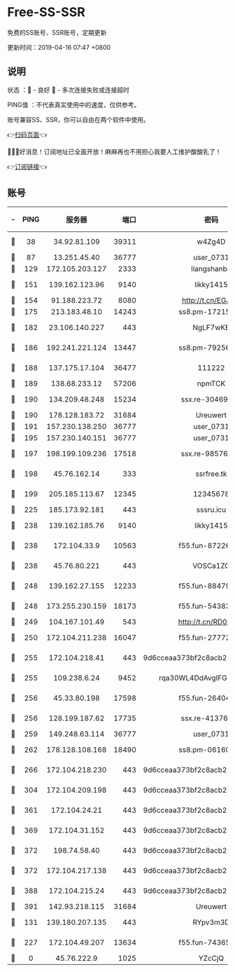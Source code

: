 # Free-SS-SSR

免费的SS账号、SSR账号，定期更新

更新时间：2019-04-16 07:47 +0800

## 说明

状态     ：🙂 - 良好 🙁 - 多次连接失败或连接超时

PING值   ：不代表真实使用中的速度，仅供参考。

账号兼容SS、SSR，你可以自由在两个软件中使用。

👉[扫码页面](https://liesauer.github.io/Free-SS-SSR/)👈

🎉🎉🎉好消息！订阅地址已全面开放！麻麻再也不用担心我要人工维护酸酸乳了！

👉[订阅链接](https://www.liesauer.net/yogurt/subscribe?ACCESS_TOKEN=DAYxR3mMaZAsaqUb)👈

## 账号

|-|PING|服务器|端口|密码|加密方式|区域|
|:----:|:----:|:-----:|-----:|:----:|:----:|:----:|
|🙂|38|34.92.81.109|39311|w4Zg4D|chacha20-ietf|US|
|🙂|87|13.251.45.40|36777|user_0731|chacha20|SG|
|🙂|129|172.105.203.127|2333|liangshanbo|chacha20|JP|
|🙂|151|139.162.123.96|9140|likky1415|aes-256-cfb|JP|
|🙂|154|91.188.223.72|8080|http://t.cn/EGJIyrl|rc4-md5|RU|
|🙂|175|213.183.48.10|14243|ss8.pm-17215433|rc4-md5|RU|
|🙂|182|23.106.140.227|443|NgLF7wKB|aes-256-cfb|US|
|🙂|186|192.241.221.124|13447|ss8.pm-79256086|aes-256-cfb|US|
|🙂|188|137.175.17.104|36477|111222|aes-256-cfb|US|
|🙂|189|138.68.233.12|57206|npmTCK|rc4-md5|US|
|🙂|190|134.209.48.248|15234|ssx.re-30469029|aes-256-cfb|US|
|🙂|190|178.128.183.72|31684|Ureuwert|chacha20|US|
|🙂|191|157.230.138.250|36777|user_0731|chacha20|US|
|🙂|195|157.230.140.151|36777|user_0731|chacha20|US|
|🙂|197|198.199.109.236|17518|ssx.re-98576674|aes-256-cfb|US|
|🙂|198|45.76.162.14|333|ssrfree.tk|aes-256-cfb|SG|
|🙂|199|205.185.113.67|12345|12345678|aes-256-cfb|US|
|🙂|225|185.173.92.181|443|sssru.icu|rc4-md5|RU|
|🙂|238|139.162.185.76|9140|likky1415|aes-256-cfb|DE|
|🙂|238|172.104.33.9|10563|f55.fun-87226397|aes-256-cfb|SG|
|🙂|238|45.76.80.221|443|VOSCa1ZG|aes-256-cfb|DE|
|🙂|248|139.162.27.155|12233|f55.fun-88479608|aes-256-cfb|SG|
|🙂|248|173.255.230.159|18173|f55.fun-54383530|aes-256-cfb|US|
|🙂|249|104.167.101.49|543|http://t.cn/RD0D7sx|rc4-md5|CA|
|🙂|250|172.104.211.238|16047|f55.fun-27772801|aes-256-cfb|US|
|🙂|255|172.104.218.41|443|9d6cceaa373bf2c8acb22e60b6a58be6|aes-256-cfb|US|
|🙂|255|109.238.6.24|9452|rqa30WL4DdAvgIFG6Fs3znzTa|aes-256-cfb|FR|
|🙂|256|45.33.80.198|17598|f55.fun-26404529|aes-256-cfb|US|
|🙂|256|128.199.187.62|17735|ssx.re-41376346|aes-256-cfb|SG|
|🙂|259|149.248.63.114|36777|user_0731|chacha20|CA|
|🙂|262|178.128.108.168|18490|ss8.pm-06160004|aes-256-cfb|SG|
|🙂|266|172.104.218.230|443|9d6cceaa373bf2c8acb22e60b6a58be6|aes-256-cfb|US|
|🙂|304|172.104.209.198|443|9d6cceaa373bf2c8acb22e60b6a58be6|aes-256-cfb|US|
|🙂|361|172.104.24.21|443|9d6cceaa373bf2c8acb22e60b6a58be6|aes-256-cfb|US|
|🙂|369|172.104.31.152|443|9d6cceaa373bf2c8acb22e60b6a58be6|aes-256-cfb|US|
|🙂|372|198.74.58.40|443|9d6cceaa373bf2c8acb22e60b6a58be6|aes-256-cfb|US|
|🙂|372|172.104.217.138|443|9d6cceaa373bf2c8acb22e60b6a58be6|aes-256-cfb|US|
|🙂|388|172.104.215.24|443|9d6cceaa373bf2c8acb22e60b6a58be6|aes-256-cfb|US|
|🙂|391|142.93.218.115|31684|Ureuwert|chacha20|IN|
|🙂|131|139.180.207.135|443|RYpv3m3D|aes-256-cfb|JP|
|🙂|227|172.104.49.207|13634|f55.fun-74365976|aes-256-cfb|SG|
|🙁|0|45.76.222.9|1025|YZcCjQ|rc4-md5|JP|
